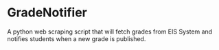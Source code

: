 # GradeNotifier
A python web scraping script that will fetch grades from EIS System and notifies students when a new grade is published.
